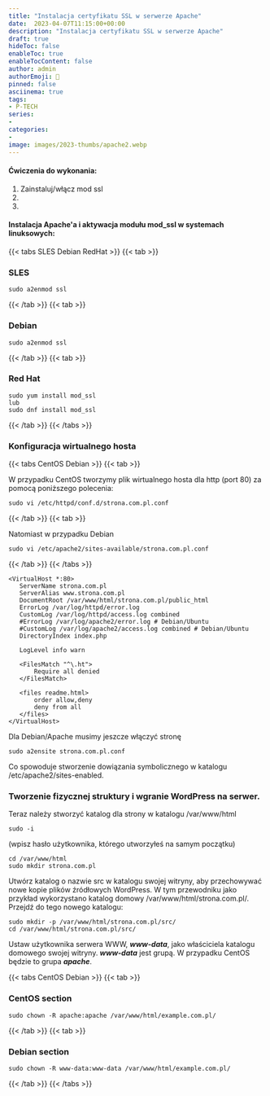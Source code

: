 ```yaml
---
title: "Instalacja certyfikatu SSL w serwerze Apache"
date:  2023-04-07T11:15:00+00:00
description: "Instalacja certyfikatu SSL w serwerze Apache"
draft: true
hideToc: false
enableToc: true
enableTocContent: false
author: admin
authorEmoji: 🐧
pinned: false
asciinema: true
tags:
- P-TECH
series:
-
categories:
- 
image: images/2023-thumbs/apache2.webp
---
```

#### Ćwiczenia do wykonania:
1. Zainstaluj/włącz mod ssl
2. 
3. 

<!--<script async id="asciicast-575108" src="https://asciinema.org/a/575108.js"></script>-->

#### Instalacja Apache'a i aktywacja modułu mod_ssl w systemach linuksowych:

{{< tabs SLES Debian RedHat >}}
  {{< tab >}}
  ### SLES
  ```
  sudo a2enmod ssl
  ```
  {{< /tab >}}
  {{< tab >}}
  ### Debian
  ```
  sudo a2enmod ssl
  ```
  {{< /tab >}}
  {{< tab >}}
  ### Red Hat
  ```
  sudo yum install mod_ssl
  lub
  sudo dnf install mod_ssl
  ```
  {{< /tab >}}
{{< /tabs >}}

### Konfiguracja wirtualnego hosta

{{< tabs CentOS Debian >}}
  {{< tab >}}

  W przypadku CentOS tworzymy plik wirtualnego hosta dla http (port 80) za pomocą poniższego polecenia:

  ```
  sudo vi /etc/httpd/conf.d/strona.com.pl.conf
  ```

  {{< /tab >}}
  {{< tab >}}

  Natomiast w przypadku Debian

  ```
  sudo vi /etc/apache2/sites-available/strona.com.pl.conf
  ```
  {{< /tab >}}
{{< /tabs >}}

```
<VirtualHost *:80>
   ServerName strona.com.pl
   ServerAlias www.strona.com.pl
   DocumentRoot /var/www/html/strona.com.pl/public_html
   ErrorLog /var/log/httpd/error.log
   CustomLog /var/log/httpd/access.log combined
   #ErrorLog /var/log/apache2/error.log # Debian/Ubuntu
   #CustomLog /var/log/apache2/access.log combined # Debian/Ubuntu
   DirectoryIndex index.php

   LogLevel info warn

   <FilesMatch "^\.ht">
       Require all denied
   </FilesMatch>

   <files readme.html>
       order allow,deny
       deny from all
   </files>
</VirtualHost>
```

Dla Debian/Apache musimy jeszcze włączyć stronę

```
sudo a2ensite strona.com.pl.conf
```

Co spowoduje stworzenie dowiązania symbolicznego w katalogu /etc/apache2/sites-enabled.

### Tworzenie fizycznej struktury i wgranie WordPress na serwer.

Teraz należy stworzyć katalog dla strony w katalogu /var/www/html

```
sudo -i
```

(wpisz hasło użytkownika, którego utworzyłeś na samym początku)

```
cd /var/www/html
sudo mkdir strona.com.pl
```

Utwórz katalog o nazwie src w katalogu swojej witryny, aby przechowywać nowe kopie plików źródłowych WordPress. W tym przewodniku jako przykład wykorzystano katalog domowy /var/www/html/strona.com.pl/. Przejdź do tego nowego katalogu:

```
sudo mkdir -p /var/www/html/strona.com.pl/src/
cd /var/www/html/strona.com.pl/src/
```

Ustaw użytkownika serwera WWW, <em><strong>www-data</strong></em>, jako właściciela katalogu domowego swojej witryny. <em><strong>www-data</strong></em> jest grupą. W przypadku CentOS będzie to grupa <em><strong>apache</strong></em>.

{{< tabs CentOS Debian >}}
  {{< tab >}}

  ### CentOS section

  ```
  sudo chown -R apache:apache /var/www/html/example.com.pl/
  ```

  {{< /tab >}}
  {{< tab >}}

  ### Debian section

  ```
  sudo chown -R www-data:www-data /var/www/html/example.com.pl/
  ```
  {{< /tab >}}
{{< /tabs >}}

